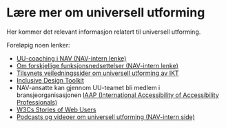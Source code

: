 # Lære mer om universell utforming

Her kommer det relevant informasjon relatert til universell utforming.

Foreløpig noen lenker:
- [UU-coaching i NAV (NAV-intern lenke)](https://navno.sharepoint.com/sites/universellutformingavikt/SitePages/Moduler.aspx)
- [Om forskjellige funksjonsnedsettelser (NAV-intern lenke)](https://navno.sharepoint.com/sites/universellutformingavikt/SitePages/Funksjonsnedsettelser.aspx)
- [Tilsynets veiledningssider om universell utforming av IKT](http://uu.difi.no)
- [Inclusive Design Toolkit](http://www.inclusivedesigntoolkit.com/whatis/whatis.html)
- NAV-ansatte kan gjennom UU-teamet bli medlem i bransjeorganisasjonen [IAAP (International Accessibility of Accessibility Professionals)](http://www.iaapnordic.org/)
- [W3Cs Stories of Web Users](https://www.w3.org/WAI/people-use-web/user-stories/)
- [Podcasts og videoer om universell utforming (NAV-intern side)](https://navno.sharepoint.com/sites/universellutformingavikt/SitePages/Podcast%20og%20video.aspx)
